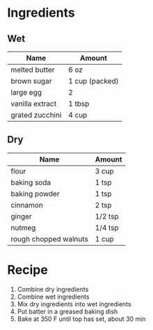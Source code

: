 # Ingredients

## Wet

| Name            | Amount         |
|-----------------|----------------|
| melted butter   | 6 oz           |
| brown sugar     | 1 cup (packed) |
| large egg       | 2              |
| vanilla extract | 1 tbsp         |
| grated zucchini | 4 cup          |

## Dry

| Name                  | Amount  |
|-----------------------|---------|
| flour                 | 3 cup   |
| baking soda           | 1 tsp   |
| baking powder         | 1 tsp   |
| cinnamon              | 2 tsp   |
| ginger                | 1/2 tsp |
| nutmeg                | 1/4 tsp |
| rough chopped walnuts | 1 cup   |

# Recipe
1. Combine dry ingredients
1. Combine wet ingredients
1. Mix dry ingredients into wet ingredients
1. Put batter in a greased baking dish
1. Bake at 350 F until top has set, about 30 min
